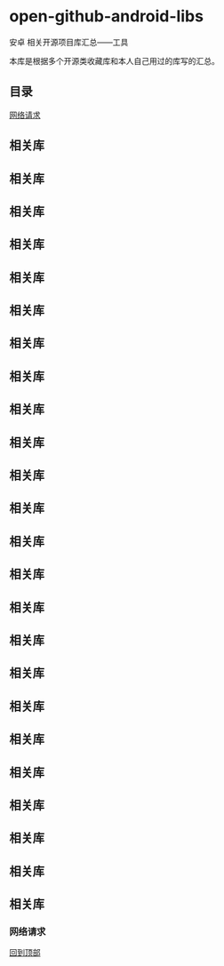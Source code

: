 # open-github-android-libs
安卓 相关开源项目库汇总——工具   

本库是根据多个开源类收藏库和本人自己用过的库写的汇总。

## 目录

[网络请求](###网络请求)


## 相关库
## 相关库
## 相关库
## 相关库
## 相关库
## 相关库
## 相关库
## 相关库
## 相关库
## 相关库
## 相关库
## 相关库
## 相关库
## 相关库
## 相关库
## 相关库
## 相关库
## 相关库
## 相关库
## 相关库
## 相关库
## 相关库
## 相关库
## 相关库

### 网络请求

[回到顶部](#open-github-android-libs)
